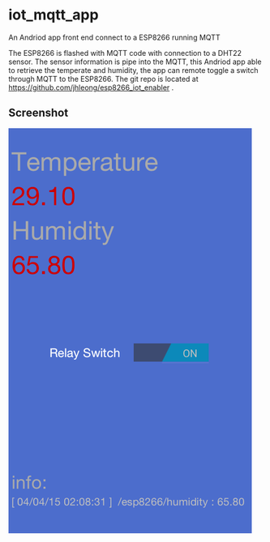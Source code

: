 # iot_mqtt_app
An Andriod app front end connect to a ESP8266 running MQTT

The ESP8266 is flashed with MQTT code with connection to a DHT22 sensor. The sensor information is pipe into the MQTT, this Andriod app able to retrieve the temperate and humidity, the app can remote toggle a switch through MQTT to the ESP8266. The git repo is located at https://github.com/jhleong/esp8266_iot_enabler .

## Screenshot
![Screenshot](https://github.com/jhleong/iot_mqtt_app/blob/master/iot_screenshot.png)
